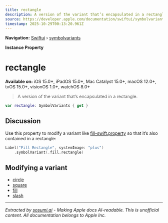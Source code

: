 ```yaml
---
title: rectangle
description: A version of the variant that’s encapsulated in a rectangle.
source: https://developer.apple.com/documentation/swiftui/symbolvariants/rectangle-swift.property
timestamp: 2025-10-29T00:13:20.961Z
---
```


**Navigation:** [Swiftui](/documentation/swiftui) › [symbolvariants](/documentation/swiftui/symbolvariants)

**Instance Property**

# rectangle

**Available on:** iOS 15.0+, iPadOS 15.0+, Mac Catalyst 15.0+, macOS 12.0+, tvOS 15.0+, visionOS 1.0+, watchOS 8.0+

> A version of the variant that’s encapsulated in a rectangle.

```swift
var rectangle: SymbolVariants { get }
```

## Discussion

Use this property to modify a variant like [fill-swift.property](/documentation/swiftui/symbolvariants/fill-swift.property) so that it’s also contained in a rectangle:

```swift
Label("Fill Rectangle", systemImage: "plus")
    .symbolVariant(.fill.rectangle)
```



## Modifying a variant

- [circle](/documentation/swiftui/symbolvariants/circle-swift.property)
- [square](/documentation/swiftui/symbolvariants/square-swift.property)
- [fill](/documentation/swiftui/symbolvariants/fill-swift.property)
- [slash](/documentation/swiftui/symbolvariants/slash-swift.property)

---

*Extracted by [sosumi.ai](https://sosumi.ai) - Making Apple docs AI-readable.*
*This is unofficial content. All documentation belongs to Apple Inc.*
